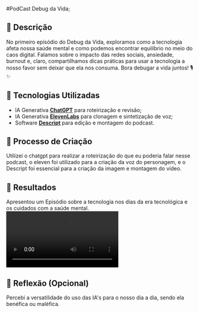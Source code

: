 #PodCast Debug da Vida;

## 📒 Descrição

No primeiro episódio do Debug da Vida, exploramos como a tecnologia afeta nossa saúde mental e como podemos encontrar equilíbrio no meio do caos digital. Falamos sobre o impacto das redes sociais, ansiedade, burnout e, claro, compartilhamos dicas práticas para usar a tecnologia a nosso favor sem deixar que ela nos consuma. Bora debugar a vida juntos! 🎙️✨

## 🤖 Tecnologias Utilizadas

- IA Generativa **[ChatGPT](https://chat.openai.com)** para roteirização e revisão;
- IA Generativa **[ElevenLabs](https://www.elevenlabs.io)** para clonagem e sintetização de voz;
- Software **[Descript](https://www.descript.com)** para edição e montagem do podcast.

## 🧐 Processo de Criação

Utilizei o chatgpt para realizar a roteirização do que eu poderia falar nesse podcast, o eleven foi utilizado para a criação da voz do personagem, e o Descript foi essencial para a criação da imagem e montagem do vídeo.

## 🚀 Resultados

Apresentou um Episódio sobre a tecnologia nos dias da era tecnológica e os cuidados com a saúde mental.
<video controls src="Debug da Vida.mp4" title="Title"></video>

## 💭 Reflexão (Opcional)

Percebi a versatilidade do uso das IA's para o nosso dia a dia, sendo ela benéfica ou maléfica.
